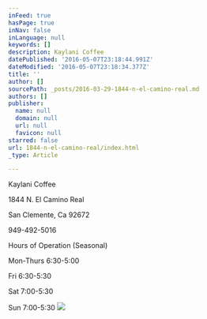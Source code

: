 ```yaml
---
inFeed: true
hasPage: true
inNav: false
inLanguage: null
keywords: []
description: Kaylani Coffee
datePublished: '2016-05-07T23:18:44.991Z'
dateModified: '2016-05-07T23:18:34.377Z'
title: ''
author: []
sourcePath: _posts/2016-03-29-1844-n-el-camino-real.md
authors: []
publisher:
  name: null
  domain: null
  url: null
  favicon: null
starred: false
url: 1844-n-el-camino-real/index.html
_type: Article

---
```

Kaylani Coffee

1844 N. El Camino Real

San Clemente, Ca 92672 

949-492-5016

Hours of Operation (Seasonal)

Mon-Thurs 6:30-5:00

Fri 6:30-5:30

Sat 7:00-5:30

Sun 7:00-5:30
![](https://the-grid-user-content.s3-us-west-2.amazonaws.com/b473fd34-863b-44ac-abba-9d2d80154dc1.jpg)